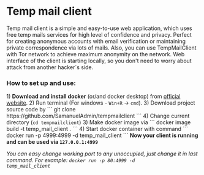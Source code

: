 <h1>Temp mail client</h1>


Temp mail client is a simple and easy-to-use web application, 
which uses free temp mails services for high level of confidence and privacy. Perfect for creating anonymous 
accounts with email verification or maintaining private correspondence via lots of mails.
Also, you can use TempMailClient with Tor network to achieve maximum anonymity on the network.
Web interface of the client is starting locally, so you don't need to worry about attack from
another hacker`s side.



<h3>How to set up and use:</h3>
1) <strong>Download and install docker</strong> (or/and docker desktop) from <a href="https://www.docker.com/">official website</a>.
2) Run terminal (For windows - <code>Win+R</code> -> <code>cmd</code>).
3) Download project source code by
```
git clone https://github.com/SamanuelAdmin/tempmailclient
```
4) Change current directory (<code>cd tempmailclient</code>)
3) Make docker image via
```
docker image build -t temp_mail_client .
```
4) Start docker container with command
```
docker run -p 4999:4999 -d temp_mail_client
```
<strong>Now your client is running and can be used via <code>127.0.0.1:4999</code></strong>


<i> You can easy change working port to any unoccupied, just change it in last command. For example: <code>docker run -p 80:4999 -d temp_mail_client</code></i>
